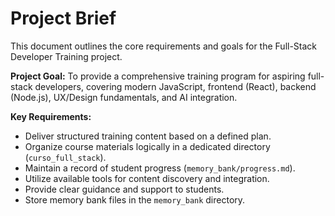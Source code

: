 # Project Brief

This document outlines the core requirements and goals for the Full-Stack Developer Training project.

**Project Goal:** To provide a comprehensive training program for aspiring full-stack developers, covering modern JavaScript, frontend (React), backend (Node.js), UX/Design fundamentals, and AI integration.

**Key Requirements:**
- Deliver structured training content based on a defined plan.
- Organize course materials logically in a dedicated directory (`curso_full_stack`).
- Maintain a record of student progress (`memory_bank/progress.md`).
- Utilize available tools for content discovery and integration.
- Provide clear guidance and support to students.
- Store memory bank files in the `memory_bank` directory.
